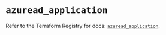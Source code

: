 # `azuread_application`

Refer to the Terraform Registry for docs: [`azuread_application`](https://registry.terraform.io/providers/hashicorp/azuread/2.49.1/docs/resources/application).
